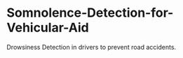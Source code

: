 # Somnolence-Detection-for-Vehicular-Aid
Drowsiness Detection in drivers to prevent road accidents.
